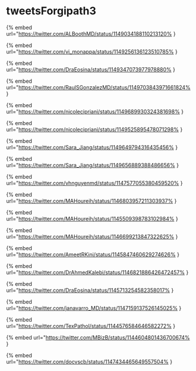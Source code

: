 # tweetsForgipath3

{% embed url="https://twitter.com/ALBoothMD/status/1149034188110213120% }

{% embed url="https://twitter.com/vi_monappa/status/1149256136123510785% }

{% embed url="https://twitter.com/DraEosina/status/1149347073977978880% }

{% embed url="https://twitter.com/RaulSGonzalezMD/status/1149703843971661824% }

{% embed url="https://twitter.com/nicolecipriani/status/1149689930324381698% }

{% embed url="https://twitter.com/nicolecipriani/status/1149525895478071298% }

{% embed url="https://twitter.com/Sara_Jiang/status/1149649794316435456% }

{% embed url="https://twitter.com/Sara_Jiang/status/1149656889388486656% }

{% embed url="https://twitter.com/vhnguyenmd/status/1147577055380459520% }

{% embed url="https://twitter.com/MAHoureih/status/1146803957211303937% }

{% embed url="https://twitter.com/MAHoureih/status/1145509398783102984% }

{% embed url="https://twitter.com/MAHoureih/status/1146699213847322625% }

{% embed url="https://twitter.com/AmeetRKini/status/1145847460629274626% }

{% embed url="https://twitter.com/DrAhmedKalebi/status/1146821886426472457% }

{% embed url="https://twitter.com/DraEosina/status/1145713254582358017% }

{% embed url="https://twitter.com/janavarro_MD/status/1147159137526145025% }

{% embed url="https://twitter.com/TexPathol/status/1144576584646582272% }

{% embed url="https://twitter.com/MBizB/status/1144604801436700674% }

{% embed url="https://twitter.com/docvscb/status/1147434465649557504% }

